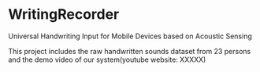 # WritingRecorder
Universal Handwriting Input for Mobile Devices based on Acoustic Sensing

This project includes the raw handwritten sounds dataset from 23 persons and the demo video of our system(youtube website: XXXXX)
